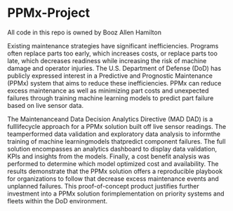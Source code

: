 # PPMx-Project

All code in this repo is owned by Booz Allen Hamilton

Existing maintenance strategies have significant inefficiencies. Programs
often replace parts too early, which increases costs, or replace parts too
late, which decreases readiness while increasing the risk of machine
damage and operator injuries. The U.S. Department of Defense (DoD) has
publicly expressed interest in a Predictive and Prognostic Maintenance
(PPMx) system that aims to reduce these inefficiencies. PPMx can reduce
excess maintenance as well as minimizing part costs and unexpected
failures through training machine learning models to predict part failure
based on live sensor data.


The Maintenanceand Data Decision Analytics Directive (MAD DAD) is a fulllifecycle approach for a PPMx solution built off live sensor readings. The
teamperformed data validation and exploratory data analysis to informthe
training of machine learningmodels thatpredict component failures. The
full solution encompasses an analytics dashboard to display data validation,
KPIs and insights from the models. Finally, a cost benefit analysis was
performed to determine which model optimized cost and availability.
The results demonstrate that the PPMx solution offers a reproducible
playbook for organizations to follow that decrease excess maintenance
events and unplanned failures. This proof-of-concept product justifies
further investment into a PPMx solution forimplementation on priority
systems and fleets within the DoD environment.
